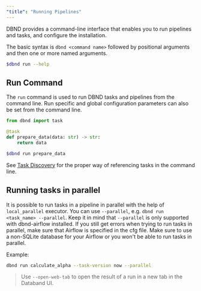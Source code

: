 ```yaml
---
"title": "Running Pipelines"
---
```

DBND provides a command-line interface that enables you to run pipelines and tasks, and configure the installation.

The basic syntax is `dbnd <command name>` followed by positional arguments and then one or more named arguments.

```bash
$dbnd run --help
```

## Run Command

The `run` command is used to run DBND tasks and pipelines from the command line. Run specific and global configuration parameters can also be set from the command line.

```python
from dbnd import task

@task
def prepare_data(data: str) -> str:
    return data
```

```bash
$dbnd run prepare_data
```

See [Task Discovery](doc:task-discovery)  for the proper way of referencing tasks in the command line.


## Running tasks in parallel
It is possible to run tasks in a pipeline in parallel with the help of `local_parallel` executor. You can use `--parallel`, e.g. `dbnd run <task_name> --parallel`.  Keep it in mind that `--parallel` is only supported with dbnd-airflow installed. If you still get errors when trying to run tasks in parallel, make sure that Airflow is specified in the cfg file. Make sure to use a non-SQLite database for your Airflow or you won't be able to run tasks in parallel.


Example:
```bash
dbnd run calculate_alpha --task-version now --parallel
```


> Use `--open-web-tab`  to open the result of a run in a new tab in the Databand UI.